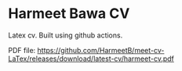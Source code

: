 # Harmeet Bawa CV

Latex cv. Built using github actions. 

PDF file: https://github.com/HarmeetB/meet-cv-LaTex/releases/download/latest-cv/harmeet-cv.pdf

